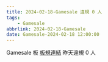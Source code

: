 ```yaml
---
title: 2024-02-18-Gamesale 違規 0 人
tags:
    - Gamesale
abbrlink: 2024-02-18-Gamesale
date: Gamesale-2024-02-18 12:00:00
---
```

Gamesale 板 [板規連結](https://www.ptt.cc/bbs/Gossiping/M.1637425085.A.07D.html)
昨天違規 0 人
